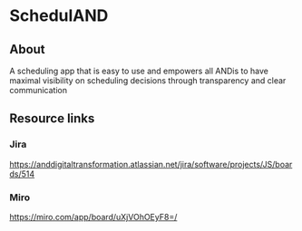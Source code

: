 # SchedulAND

## About
A scheduling app that is easy to use and empowers all ANDis to have maximal visibility on scheduling decisions through transparency and clear communication

## Resource links
### Jira
https://anddigitaltransformation.atlassian.net/jira/software/projects/JS/boards/514
### Miro
https://miro.com/app/board/uXjVOhOEyF8=/
